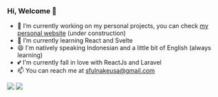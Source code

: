 ### Hi, Welcome 👋

<!-- ![github stats](https://github-readme-stats.vercel.app/api?username=nakeusa12&show_icons=true&theme=tokyo-night&count_private=true&hide_border=true) -->

- 🔭 I’m currently working on my personal projects, you can check <a href="https://sfullnakeusa.me/">my personal website</a> (under construction) 
- 🌱 I’m currently learning React and Svelte
- 😄 I'm natively speaking Indonesian and a little bit of English (always learning) 
- 💕 I'm currently fall in love with ReactJs and Laravel 
- 📫 You can reach me at sfulnakeusa@gmail.com

<span><img src="https://github-readme-stats.vercel.app/api?username=nakeusa12&show_icons=true&theme=tokyonight&count_private=true&hide_border=true" /></span>
<span><img src="https://github-readme-stats.vercel.app/api/top-langs/?username=nakeusa12&layout=compact&theme=tokyonight&hide_border=true" /></span>
<!-- - ⚡ Excited to create open-source projects -->
